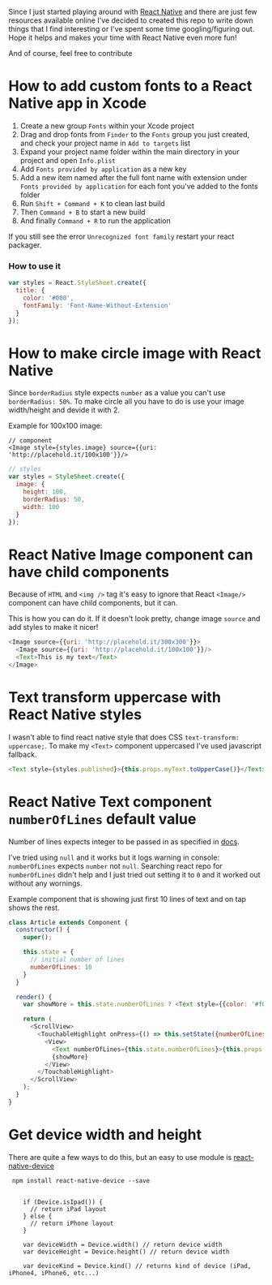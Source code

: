 Since I just started playing around with [React Native](https://facebook.github.io/react-native/) and there are just few resources available online I've decided to created this repo to write down things that I find interesting or I've spent some time googling/figuring out. 
Hope it helps and makes your time with React Native even more fun!

And of course, feel free to contribute

# How to add custom fonts to a React Native app in Xcode

1. Create a new group `Fonts` within your Xcode project
2. Drag and drop fonts from `Finder` to the `Fonts` group you just created, and check your project name in `Add to targets` list
3. Expand your project name folder within the main directory in your project and open `Info.plist`
4. Add `Fonts provided by application` as a new key
5. Add a new item named after the full font name with extension under `Fonts provided by application` for each font you've added to the fonts folder
6. Run `Shift + Command + K` to clean last build
7. Then `Command + B` to start a new build
8. And finally `Command + R` to run the application

If you still see the error `Unrecognized font family` restart your react packager.

### How to use it

```Javascript
var styles = React.StyleSheet.create({
  title: {
    color: '#000',
    fontFamily: 'Font-Name-Without-Extension'
  }
});
```

# How to make circle image with React Native
Since `borderRadius` style expects `number` as a value you can't use `borderRadius: 50%`.
To make circle all you have to do is use your image width/height and devide it with 2.

Example for 100x100 image:

```Javacript
// component
<Image style={styles.image} source={{uri: 'http://placehold.it/100x100'}}/>
```

``` Javascript
// styles
var styles = StyleSheet.create({
  image: {
    height: 100,
    borderRadius: 50,
    width: 100
  }
});
```

# React Native Image component can have child components
Because of `HTML` and `<img />` tag it's easy to ignore that React `<Image/>` component can have child components, but it can.

This is how you can do it. If it doesn't look pretty, change image `source` and add styles to make it nicer!

```Javascript
<Image source={{uri: 'http://placehold.it/300x300'}}>
  <Image source={{uri: 'http://placehold.it/100x100'}}/>
  <Text>This is my text</Text>
</Image>
```

# Text transform uppercase with React Native styles
I wasn't able to find react native style that does CSS `text-transform: uppercase;`. To make my `<Text>` component uppercased I've used javascript fallback.

```Javascript
<Text style={styles.published}>{this.props.myText.toUpperCase()}</Text>
```

# React Native Text component `numberOfLines` default value
Number of lines expects integer to be passed in as specified in [docs](https://facebook.github.io/react-native/docs/text.html#numberoflines).

I've tried using `null` and it works but it logs warning in console: `numberOfLines` expects `number` not `null`.
Searching react repo for `numberOfLines` didn't help and I just tried out setting it to `0` and it worked out without any wornings.

Example component that is showing just first 10 lines of text and on tap shows the rest.

```javascript
class Article extends Component {
  constructor() {
    super();

    this.state = {
      // initial number of lines
      numberOfLines: 10
    }
  }

  render() {
    var showMore = this.state.numberOfLines ? <Text style={{color: '#f00'}}>{'SHOW MORE \u25BC'}</Text> : null;

    return (
      <ScrollView>
        <TouchableHighlight onPress={() => this.setState({numberOfLines:0})} >
          <View>
            <Text numberOfLines={this.state.numberOfLines}>{this.props.whateverLongText.youHave}</Text>
            {showMore}
          </View>
        </TouchableHighlight>
      </ScrollView>
    );
  }
}
```

# Get device width and height
There are quite a few ways to do this, but an easy to use module is [react-native-device](https://www.npmjs.com/package/react-native-device)

``` npm install react-native-device --save```

``` var Device = require('react-native-device');
    
    if (Device.isIpad()) {
      // return iPad layout
    } else {
      // return iPhone layout
    }

    var deviceWidth = Device.width() // return device width
    var deviceHeight = Device.height() // return device width

    var deviceKind = Device.kind() // returns kind of device (iPad, iPhone4, iPhone6, etc...)

```
